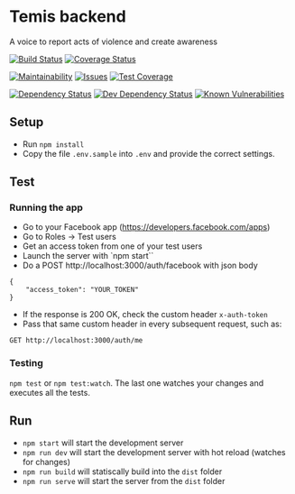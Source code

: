 # Temis backend
A voice to report acts of violence and create awareness 

[![Build Status][travis-image]][travis-url]
[![Coverage Status][coverage-image]][coverage-url]

[![Maintainability][codeclimate-maintainability-image]][codeclimate-maintainability-url]
[![Issues][codeclimate-issues-image]][codeclimate-issues-url]
[![Test Coverage][codeclimate-test_coverage-image]][codeclimate-test_coverage-url]

[![Dependency Status][depstat-image]][depstat-url]
[![Dev Dependency Status][devdepstat-image]][devdepstat-url]
[![Known Vulnerabilities][snyk-image]][snyk-url]

## Setup
- Run `npm install`
- Copy the file `.env.sample` into `.env` and provide the correct settings.

## Test

### Running the app

- Go to your Facebook app (https://developers.facebook.com/apps)
- Go to Roles -> Test users
- Get an access token from one of your test users
- Launch the server with `npm start``
- Do a POST http://localhost:3000/auth/facebook with json body
````
{
	"access_token": "YOUR_TOKEN"
}
````
- If the response is 200 OK, check the custom header `x-auth-token`
- Pass that same custom header in every subsequent request, such as:
````
GET http://localhost:3000/auth/me
````

### Testing
`npm test` or `npm test:watch`. The last one watches your changes and executes all the tests.

## Run

- `npm start` will start the development server
- `npm run dev` will start the development server with hot reload (watches for changes)
- `npm run build` will statiscally build into the `dist` folder
- `npm run serve` will start the server from the `dist` folder

[travis-image]: https://travis-ci.org/scvsoft/temis.svg?branch=master
[travis-url]: https://travis-ci.org/scvsoft/temis

[coverage-url]: https://codecov.io/github/scvsoft/temis?branch=master
[coverage-image]: https://codecov.io/github/scvsoft/temis/coverage.svg?branch=master

[snyk-url]: https://snyk.io/test/github/scvsoft/temis?targetFile=server%2Fpackage.json
[snyk-image]: https://snyk.io/test/github/scvsoft/temis/badge.svg?targetFile=server%2Fpackage.json

[depstat-url]: https://david-dm.org/scvsoft/temis?path=server
[depstat-image]: https://david-dm.org/scvsoft/temis.svg?path=server

[devdepstat-url]: https://david-dm.org/scvsoft/temis?path=server&type=dev
[devdepstat-image]: https://david-dm.org/scvsoft/temis/dev-status.svg?path=server

[codeclimate-maintainability-url]: https://codeclimate.com/github/scvsoft/temis/maintainability
[codeclimate-maintainability-image]: https://api.codeclimate.com/v1/badges/cdb13afdb31afeea07ad/maintainability

[codeclimate-issues-url]: https://codeclimate.com/github/scvsoft/temis/issues
[codeclimate-issues-image]: https://codeclimate.com/github/scvsoft/temis/badges/issue_count.svg

[codeclimate-test_coverage-url]: https://codeclimate.com/github/scvsoft/temis/test_coverage
[codeclimate-test_coverage-image]: https://api.codeclimate.com/v1/badges/cdb13afdb31afeea07ad/test_coverage